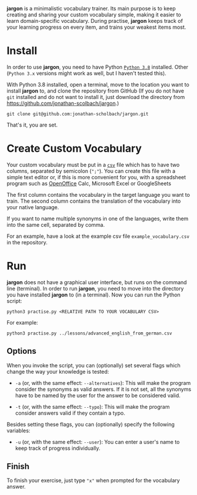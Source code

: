 __jargon__ is a minimalistic vocabulary trainer. Its main purpose is to keep creating and sharing your custom vocabulary simple, making it easier to learn domain-specific vocabulary. During practise, __jargon__ keeps track of your learning progress on every item, and trains your weakest items most.

# Install

In order to use __jargon__, you need to have Python [`Python 3.8`](https://www.python.org/downloads/) installed. Other (`Python 3.x` versions might work as well, but I haven't tested this).

With Python 3.8  installed, open a terminal, move to the location you want to install __jargon__ to, and clone the repository from GitHub (If you do not have `git` installed and do not want to install it, just download the directory from https://github.com/jonathan-scolbach/jargon.)

```
git clone git@github.com:jonathan-scholbach/jargon.git
```

That's it, you are set.

# Create Custom Vocabulary

Your custom vocabulary must be put in a [`csv`](https://en.wikipedia.org/wiki/Comma-separated_values) file which has to have two columns, separated by semicolon (`";"`). You can create this file with a simple text editor or, if this is more convenient for you, with a spreadsheet program such as [OpenOffice](https://www.openoffice.org/product/calc.html) Calc, Microsoft Excel or GoogleSheets

The first column contains the vocabulary in the target language you want to train. The second column contains the translation of the vocabulary into your native language.

If you want to name multiple synonyms in one of the languages, write them into the same cell, separated by comma.

For an example, have a look at the example csv file `example_vocabulary.csv` in the repository.

# Run

__jargon__ does not have a graphical user interface, but runs on the command line (terminal). In order to run __jargon__, you need to move into the directory you have installed __jargon__ to (in a terminal). 
Now you can run the Python script:

```
python3 practise.py <RELATIVE PATH TO YOUR VOCABULARY CSV> 
```

For example:

```
python3 practise.py ../lessons/advanced_english_from_german.csv 
```


## Options

When you invoke the script, you can (optionally) set several flags which change the way your knowledge is tested:

+ `-a` (or, with the same effect: `--alternatives`): This will make the program consider the synonyms as valid answers. If it is not set, all the synonyms have to be named by the user for the answer to be considered valid.

+ `-t` (or, with the same effect: `--typo`): This will make the program consider answers valid if they contain a typo.

Besides setting these flags, you can (optionally) specify the following variables:

+ `-u` (or, with the same effect: `--user`): You can enter a user's name to keep track of progress individually.


## Finish

To finish your exercise, just type `"x"` when prompted for the vocabulary answer.

